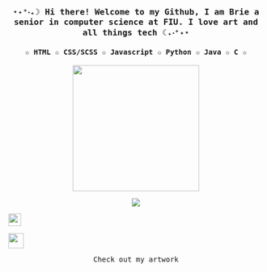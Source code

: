 <h3 align="center"><samp> ⋆˖⁺‧₊☽ Hi there!  Welcome to my Github, I am Brie a senior in computer science at FIU. I love art and all things tech ☾₊‧⁺˖⋆</samp></h3>

<h4 align="center"><samp>✩ HTML ✩ CSS/SCSS ✩ Javascript ✩ Python ✩ Java ✩ C ✩ </samp></h4>

<p align="center">
  <img width="250" src="https://i.gifer.com/Z5cP.gif">
</p>


<p align="center">
<a href= "Portfolio"><img src="https://img.icons8.com/windows/32/000000/dev.png"/></a>

<a href= "Twitter"><img width="25" src="https://img.icons8.com/?size=100&id=z6gJ8gyjaapn&format=png&color=000000"/></a>

<a href= "Linkdein"><img width="30" src="https://img.icons8.com/?size=100&id=98960&format=png&color=000000"/></a>
</p>

<p align="center"><samp>
Check out my artwork
  </samp>
</p>

